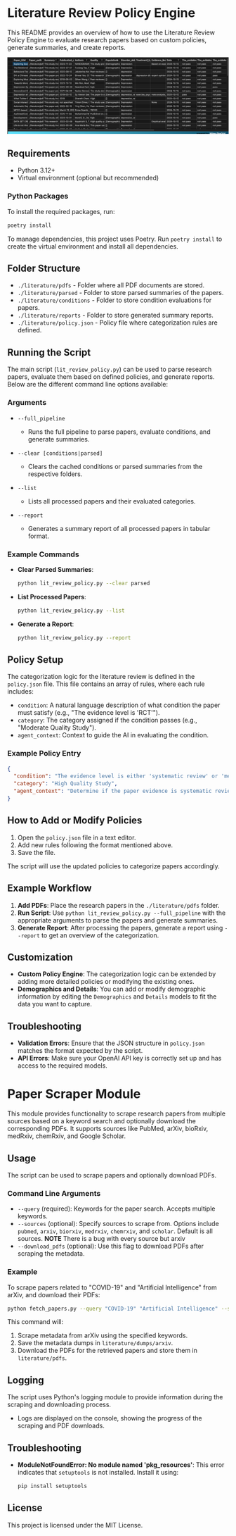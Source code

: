 # Literature Review Policy Engine

This README provides an overview of how to use the Literature Review Policy Engine to evaluate research papers based on custom policies, generate summaries, and create reports.

![Showing an image of a spreadsheet and how you can filter based on policy conditions.](./docs/ExampleReport.png "Lit Review Report")

## Requirements

- Python 3.12+
- Virtual environment (optional but recommended)

### Python Packages

To install the required packages, run:

```bash
poetry install
```

To manage dependencies, this project uses Poetry. Run `poetry install` to create the virtual environment and install all dependencies.
## Folder Structure

- `./literature/pdfs` - Folder where all PDF documents are stored.
- `./literature/parsed` - Folder to store parsed summaries of the papers.
- `./literature/conditions` - Folder to store condition evaluations for papers.
- `./literature/reports` - Folder to store generated summary reports.
- `./literature/policy.json` - Policy file where categorization rules are defined.

## Running the Script

The main script (`lit_review_policy.py`) can be used to parse research papers, evaluate them based on defined policies, and generate reports. Below are the different command line options available:

### Arguments

- `--full_pipeline`
  - Runs the full pipeline to parse papers, evaluate conditions, and generate summaries.

- `--clear [conditions|parsed]`
  - Clears the cached conditions or parsed summaries from the respective folders.

- `--list`
  - Lists all processed papers and their evaluated categories.

- `--report`
  - Generates a summary report of all processed papers in tabular format.

### Example Commands

- **Clear Parsed Summaries**:
  ```bash
  python lit_review_policy.py --clear parsed
  ```

- **List Processed Papers**:
  ```bash
  python lit_review_policy.py --list
  ```

- **Generate a Report**:
  ```bash
  python lit_review_policy.py --report
  ```

## Policy Setup

The categorization logic for the literature review is defined in the `policy.json` file. This file contains an array of rules, where each rule includes:

- `condition`: A natural language description of what condition the paper must satisfy (e.g., "The evidence level is 'RCT'").
- `category`: The category assigned if the condition passes (e.g., "Moderate Quality Study").
- `agent_context`: Context to guide the AI in evaluating the condition.

### Example Policy Entry

```json
{
  "condition": "The evidence level is either 'systematic review' or 'meta-analysis'.",
  "category": "High Quality Study",
  "agent_context": "Determine if the paper evidence is systematic review or meta analysis. Add this to evidence_level."
}
```

## How to Add or Modify Policies

1. Open the `policy.json` file in a text editor.
2. Add new rules following the format mentioned above.
3. Save the file.

The script will use the updated policies to categorize papers accordingly.

## Example Workflow

1. **Add PDFs**: Place the research papers in the `./literature/pdfs` folder.
2. **Run Script**: Use `python lit_review_policy.py --full_pipeline` with the appropriate arguments to parse the papers and generate summaries.
3. **Generate Report**: After processing the papers, generate a report using `--report` to get an overview of the categorization.

## Customization

- **Custom Policy Engine**: The categorization logic can be extended by adding more detailed policies or modifying the existing ones.
- **Demographics and Details**: You can add or modify demographic information by editing the `Demographics` and `Details` models to fit the data you want to capture.

## Troubleshooting

- **Validation Errors**: Ensure that the JSON structure in `policy.json` matches the format expected by the script.
- **API Errors**: Make sure your OpenAI API key is correctly set up and has access to the required models.


# Paper Scraper Module

This module provides functionality to scrape research papers from multiple sources based on a keyword search and optionally download the corresponding PDFs. It supports sources like PubMed, arXiv, bioRxiv, medRxiv, chemRxiv, and Google Scholar.


## Usage
The script can be used to scrape papers and optionally download PDFs.

### Command Line Arguments
- `--query` (required): Keywords for the paper search. Accepts multiple keywords.
- `--sources` (optional): Specify sources to scrape from. Options include `pubmed`, `arxiv`, `biorxiv`, `medrxiv`, `chemrxiv`, and `scholar`. Default is all sources. **NOTE** There is a bug with every source but arxiv
- `--download_pdfs` (optional): Use this flag to download PDFs after scraping the metadata.

### Example
To scrape papers related to "COVID-19" and "Artificial Intelligence" from arXiv, and download their PDFs:

```sh
python fetch_papers.py --query "COVID-19" "Artificial Intelligence" --sources arxiv --download_pdfs
```

This command will:
1. Scrape metadata from arXiv using the specified keywords.
2. Save the metadata dumps in `literature/dumps/arxiv`.
3. Download the PDFs for the retrieved papers and store them in `literature/pdfs`.

## Logging
The script uses Python's logging module to provide information during the scraping and downloading process.
- Logs are displayed on the console, showing the progress of the scraping and PDF downloads.

## Troubleshooting
- **ModuleNotFoundError: No module named 'pkg_resources'**: This error indicates that `setuptools` is not installed. Install it using:
  ```sh
  pip install setuptools
  ```



## License

This project is licensed under the MIT License.

